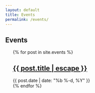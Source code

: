 ```yaml
---
layout: default
title: Events 
permalink: /events/
---
```

<h2> Events </h2>
<ul class="post-list"> {% for post in site.events %}
   <li style="list-style-type: none;">
   <h2> <a class="post-link" href="{{ post.url | prepend: site.baseurl }}">{{ post.title | escape }}</a> </h2>
      <span class="post-meta">{{ post.date | date: "%b %-d, %Y" }}</span>
   </li>
    {% endfor %}
</ul>

<!-- add dc919's google calendar?
		add our EFF event
		future upcoming events -->
